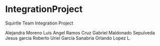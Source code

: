 # IntegrationProject
Squirtle Team Integration Project

Alejandra Moreno
Luis Angel Ramos Cruz
Gabriel Maldonado Sepulveda
Jesus garcia
Roberto Uriel García Sanabria
Orlando Lopez L.
